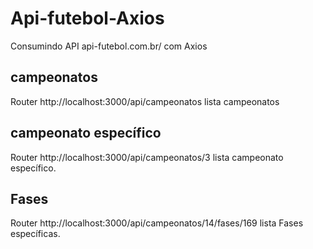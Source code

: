 # Api-futebol-Axios
Consumindo API api-futebol.com.br/ com Axios

## campeonatos

Router http://localhost:3000/api/campeonatos lista campeonatos

## campeonato específico

Router http://localhost:3000/api/campeonatos/3 lista campeonato específico.


## Fases

Router http://localhost:3000/api/campeonatos/14/fases/169 lista Fases específicas.
